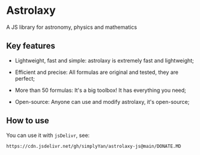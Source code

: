 # Astrolaxy
A JS library for astronomy, physics and mathematics

## Key features
- Lightweight, fast and simple: astrolaxy is extremely fast and lightweight;

- Efficient and precise: All formulas are original and tested, they are perfect;

- More than 50 formulas: It's a big toolbox! It has everything you need;

- Open-source: Anyone can use and modify astrolaxy, it's open-source;

## How to use
You can use it with `jsDelivr`, see:
```bash
https://cdn.jsdelivr.net/gh/simplyYan/astrolaxy-js@main/DONATE.MD
```
